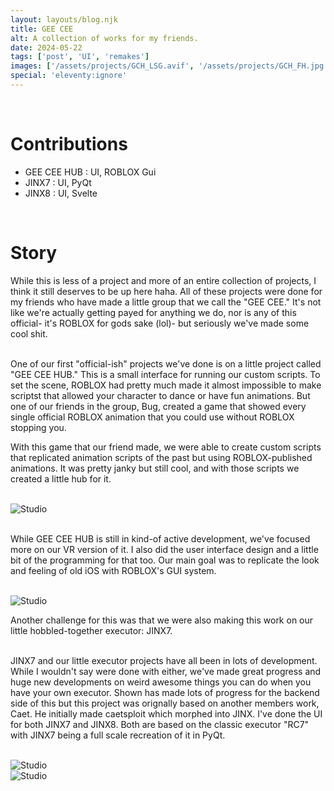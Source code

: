 ```yaml
---
layout: layouts/blog.njk
title: GEE CEE
alt: A collection of works for my friends.
date: 2024-05-22
tags: ['post', 'UI', 'remakes']
images: ['/assets/projects/GCH_LSG.avif', '/assets/projects/GCH_FH.jpg']
special: 'eleventy:ignore'
---
```


<br>

# Contributions
- GEE CEE HUB : UI, ROBLOX Gui
- JINX7 : UI, PyQt
- JINX8 : UI, Svelte

<br>

# Story

While this is less of a project and more of an entire collection of projects, I think it still deserves to be up here haha. All of these projects were done for my friends who have made a little group that we call the "GEE CEE." It's not like we're actually getting payed for anything we do, nor is any of this official- it's ROBLOX for gods sake (lol)- but seriously we've made some cool shit.

<br> One of our first "official-ish" projects we've done is on a little project called "GEE CEE HUB." This is a small interface for running our custom scripts. To set the scene, ROBLOX had pretty much made it almost impossible to make scriptst that allowed your character to dance or have fun animations. But one of our friends in the group, Bug, created a game that showed every single official ROBLOX animation that you could use without ROBLOX stopping you.

With this game that our friend made, we were able to create custom scripts that replicated animation scripts of the past but using ROBLOX-published animations. It was pretty janky but still cool, and with those scripts we created a little hub for it.

<br><img class="rounded-lg" alt="Studio" src="/assets/projects/GCH_S.png">

<br> While GEE CEE HUB is still in kind-of active development, we've focused more on our VR version of it. I also did the user interface design and a little bit of the programming for that too. Our main goal was to replicate the look and feeling of old iOS with ROBLOX's GUI system.

<br><img class="rounded-lg" alt="Studio" eleventy:ignore src="/assets/projects/GCH_VR.avif">

Another challenge for this was that we were also making this work on our little hobbled-together executor: JINX7.

<br> JINX7 and our little executor projects have all been in lots of development. While I wouldn't say were done with either, we've made great progress and huge new developments on weird awesome things you can do when you have your own executor. Shown has made lots of progress for the backend side of this but this project was orignally based on another members work, Caet. He initially made caetsploit which morphed into JINX. I've done the UI for both JINX7 and JINX8. Both are based on the classic executor "RC7" with JINX7 being a full scale recreation of it in PyQt.

<br><img class="rounded-lg" alt="Studio" src="/assets/projects/JINX7.jpg">
<br><img class="rounded-lg" alt="Studio" src="/assets/projects/JINX8.png">